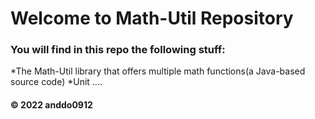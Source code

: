 # Welcome to Math-Util Repository
### You will find in this repo the following stuff:
*The Math-Util library that offers multiple math functions(a Java-based source code)
*Unit ....



#### © 2022 anddo0912